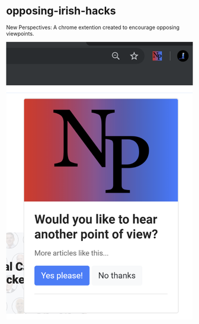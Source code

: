 # opposing-irish-hacks
New Perspectives:
A chrome extention created to encourage opposing viewpoints.

![image of extension window](media/np.png)
